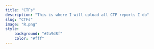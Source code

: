 ```yaml
---
title: "CTFs"
description: "This is where I will upload all CTF reports I do"
slug: "CTFs"
image: "R.png"
style:
    background: "#2a9d8f"
    color: "#fff"
---
```

